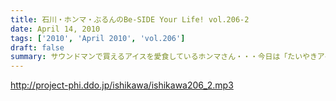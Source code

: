 ```yaml
---
title: 石川・ホンマ・ぶるんのBe-SIDE Your Life! vol.206-2
date: April 14, 2010
tags: ['2010', 'April 2010', 'vol.206']
draft: false
summary: サウンドマンで買えるアイスを愛食しているホンマさん・・・今日は「たいやきアイス」を食していました。NAMAE
---
```


http://project-phi.ddo.jp/ishikawa/ishikawa206_2.mp3
